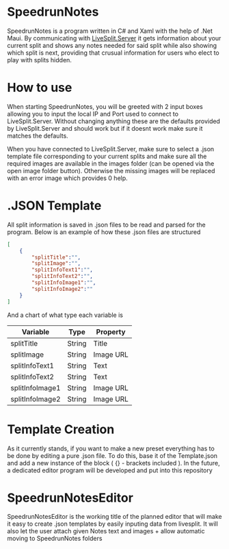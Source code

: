 # SpeedrunNotes
SpeedrunNotes is a program written in C# and Xaml with the help of .Net Maui. By communicating with [LiveSplit.Server](https://github.com/LiveSplit/LiveSplit.Server) it gets information about your current split and shows any notes
needed for said split while also showing which split is next, providing that crusual information for users who elect to play with splits hidden.

# How to use
When starting SpeedrunNotes, you will be greeted with 2 input boxes allowing you to input the local IP and Port used to connect to LiveSplit.Server. Without changing anything these are the defaults provided by LiveSplit.Server and 
should work but if it doesnt work make sure it matches the defaults.

When you have connected to LiveSplit.Server, make sure to select a .json template file corresponding to your current splits and make sure all the required images are available in the images folder (can be opened via the open image folder button).
Otherwise the missing images will be replaced with an error image which provides 0 help.

# .JSON Template
All split information is saved in .json files to be read and parsed for the program.
Below is an example of how these .json files are structured

```json
[
    {
        "splitTitle":"",
        "splitImage":"",
        "splitInfoText1":"",
        "splitInfoText2":"",
        "splitInfoImage1":"",
        "splitInfoImage2":""
    }
]
```
And a chart of what type each variable is

| Variable        | Type   | Property  |
| --------------- | ------ | --------- |
| splitTitle      | String | Title     |
| splitImage      | String | Image URL |
| splitInfoText1  | String | Text      |
| splitInfoText2  | String | Text      |
| splitInfoImage1 | String | Image URL |
| splitInfoImage2 | String | Image URL |

# Template Creation
As it currently stands, if you want to make a new preset everything has to be done by editing a pure .json file. To do this, base it of the Template.json and add a new instance of the block ( {} - brackets included ).
In the future, a dedicated editor program will be developed and put into this repository

# SpeedrunNotesEditor
SpeedrunNotesEditor is the working title of the planned editor that will make it easy to create .json templates by easily inputing data from livesplit. It will also let the user attach given Notes text and images + allow automatic moving
to SpeedrunNotes folders
